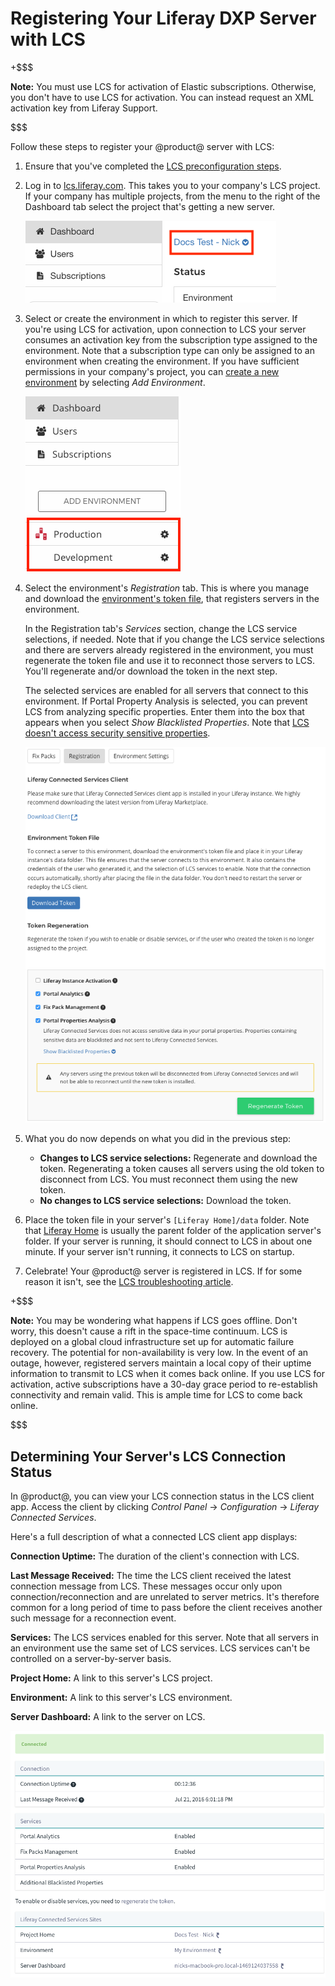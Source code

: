 # Registering Your Liferay DXP Server with LCS [](id=registering-your-dxp-server-with-lcs)

+$$$

**Note:** You must use LCS for activation of Elastic subscriptions. Otherwise, 
you don't have to use LCS for activation. You can instead request an XML 
activation key from Liferay Support. 

$$$

Follow these steps to register your @product@ server with LCS: 

1.  Ensure that you've completed the 
    [LCS preconfiguration steps](/discover/deployment/-/knowledge_base/7-0/lcs-preconfiguration). 

2.  Log in to 
    [lcs.liferay.com](https://lcs.liferay.com). 
    This takes you to your company's LCS project. If your company has multiple
    projects, from the menu to the right of the Dashboard tab select the project
    that's getting a new server. 

    ![Figure 1: Select your LCS project from the menu highlighted by the red box in this screenshot.](../../images-dxp/lcs-select-project.png)

3.  Select or create the environment in which to register this server. If you're 
    using LCS for activation, upon connection to LCS your server consumes an 
    activation key from the subscription type assigned to the environment. Note 
    that a subscription type can only be assigned to an environment when 
    creating the environment. If you have sufficient permissions in your 
    company's project, you can 
    [create a new environment](/discover/deployment/-/knowledge_base/7-0/using-lcs#creating-an-environment) 
    by selecting *Add Environment*. 

    ![Figure 2: You must register your server in an LCS environment. The red box in this screenshot highlights environments.](../../images-dxp/lcs-registration-select-environment.png)

4.  Select the environment's *Registration* tab. This is where you manage and 
    download the 
    [environment's token file](/discover/deployment/-/knowledge_base/7-0/using-lcs#using-environment-tokens), 
    that registers servers in the environment. 

    In the Registration tab's *Services* section, change the LCS service 
    selections, if needed. Note that if you change the LCS service selections 
    and there are servers already registered in the environment, you must 
    regenerate the token file and use it to reconnect those servers to LCS.
    You'll regenerate and/or download the token in the next step. 

    The selected services are enabled for all servers that connect to this 
    environment. If Portal Property Analysis is selected, you can prevent LCS 
    from analyzing specific properties. Enter them into the box that appears 
    when you select *Show Blacklisted Properties*. Note that 
    [LCS doesn't access security sensitive properties](/discover/deployment/-/knowledge_base/7-0/using-lcs#what-lcs-stores-about-your-liferay-servers). 

    ![Figure 3: An environment's Registration tab lets you manage the token file used to activate your server in the environment.](../../images-dxp/lcs-registration.png)

5.  What you do now depends on what you did in the previous step: 

    -   **Changes to LCS service selections:** Regenerate and download the 
        token. Regenerating a token causes all servers using the old token to 
        disconnect from LCS. You must reconnect them using the new token. 
    -   **No changes to LCS service selections:** Download the token. 

6.  Place the token file in your server's `[Liferay Home]/data` folder. Note 
    that 
    [Liferay Home](/discover/deployment/-/knowledge_base/7-0/installing-product#liferay-home) 
    is usually the parent folder of the application server's folder. If your 
    server is running, it should connect to LCS in about one minute. If your 
    server isn't running, it connects to LCS on startup. 

7.  Celebrate! Your @product@ server is registered in LCS. If for some reason it 
    isn't, see the 
    [LCS troubleshooting article](/discover/deployment/-/knowledge_base/7-0/troubleshooting-your-lcs-connection). 

+$$$

**Note:** You may be wondering what happens if LCS goes offline. Don't worry, 
this doesn't cause a rift in the space-time continuum. LCS is deployed on
a global cloud infrastructure set up for automatic failure recovery. The
potential for non-availability is very low. In the event of an outage, however,
registered servers maintain a local copy of their uptime information to
transmit to LCS when it comes back online. If you use LCS for activation, active 
subscriptions have a 30-day grace period to re-establish connectivity and remain 
valid. This is ample time for LCS to come back online. 

$$$

## Determining Your Server's LCS Connection Status [](id=determining-your-servers-lcs-connection-status)

In @product@, you can view your LCS connection status in the LCS client app.
Access the client by clicking *Control Panel* &rarr; *Configuration* &rarr;
*Liferay Connected Services*. 

Here's a full description of what a connected LCS client app displays: 

**Connection Uptime:** The duration of the client's connection with LCS.

**Last Message Received:** The time the LCS client received the latest 
connection message from LCS. These messages occur only upon 
connection/reconnection and are unrelated to server metrics. It's therefore 
common for a long period of time to pass before the client receives another 
such message for a reconnection event. 

**Services:** The LCS services enabled for this server. Note that all 
servers in an environment use the same set of LCS services. LCS services 
can't be controlled on a server-by-server basis. 

**Project Home:** A link to this server's LCS project. 

**Environment:** A link to this server's LCS environment. 

**Server Dashboard:** A link to the server on LCS. 

![Figure 4: The server is connected to LCS.](../../images-dxp/lcs-server-connected.png)

